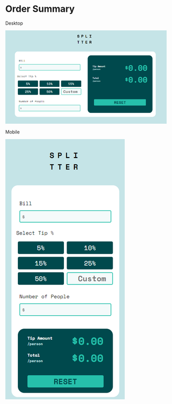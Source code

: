 
# Order Summary

<p>Desktop</p>
<img src="https://github.com/MiguelMMatos/Calculator/blob/main/images/Desktop.png?raw=true">


<p>Mobile</p>
<img src="https://github.com/MiguelMMatos/Calculator/blob/main/images/Mobile.png?raw=true">
